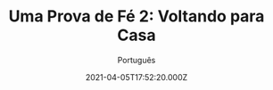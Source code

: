 ---
id: '805df3b0-4d2c-4df5-9385-db72d19679d2'
type: 'movie' # Filme, Série, Anime
title: "Uma Prova de Fé 2: Voltando para Casa"
synopsis: ["Tudo parece estar dando errado para a família Taylor agora. No momento em que Alexa está começando a trabalhar no emprego dos seus sonhos, ela fica impressionada ao cuidar da mãe que sofre da doença de Alzheimer. Seu filho, Beau, acabou de perder sua carreira profissional no futebol devido a uma lesão e sua filha Ravyn precisa de ajuda para planejar seu casamento de última hora. Somente com o apoio de amigos e a graça orientadora de sua fé os Taylors podem encontrar forças para lidar com a onda de drama e tragédia que está rolando sobre suas vidas.",
]
originalTitle: "Catching Faith 2: The Homecoming"
date: '2021-04-05T17:52:20.000Z'
update: '2021-04-05T17:52:20.000Z'
releaseDate: '2019-09-03T03:00:00.000Z'
imdb:
  rating: 'n/A' # 8.5
  id: '' # tt0470752
duration: '1h 35 Min'
trailer:
  urls: [
    'fF0vi73uVL0',
  ]
tags: ['720p', '1080p']
genre: ['Drama'] #
quality: 'WEB-DL' # BluRay, WEB-DL, HDTV, WEB-DL4K, WEB-DLe
format: 'Mkv' # MKV, MP4, TS
audio: 'Português, Inglês' # Dublado, Legendado, Dual Audio, Dub & Leg
subtitle: 'Português' # Português, inglês,
size: '2.16 GB | 3.64 GB' # 4.8 GB
audioQuality: 10
videoQuality: 10
directors: []
#  - name: 'Lana Wachowski'
#    image: ''
#  - name: 'Lilly Wachowski'
#    image: ''
cast: []
#  - name: 'Keanu Reeves'
#    image: ''
#    characterName: 'Neo'
writers: []
#  - name: ''
#    image: ''
maturityRating:
  age: '' # L , 10, 12, 14, 16, 18
  topics: [''] # Violence, Illegal drugs, Inappropriate Language, Legal Drugs, Sexual Content, Extreme Violence
###########################################
download:
  
  - url: 'magnet:?xt=urn:btih:f4fee7066b2f0fd2d024ec23c67ea22562b0705f&dn=Uma%20Prova%20de%20F%c3%a9%202%20-%20Voltando%20para%20Casa%202020%20(720p)&tr=udp%3a%2f%2ftracker.opentrackr.org%3a1337%2fannounce&tr=udp%3a%2f%2ftracker.openbittorrent.com%3a80%2fannounce&tr=udp%3a%2f%2ftracker.trackerfix.com%3a80%2fannounce&tr=udp%3a%2f%2ftracker.coppersurfer.tk%3a6969%2fannounce&tr=udp%3a%2f%2ftracker.leechers-paradise.org%3a6969%2fannounce&tr=udp%3a%2f%2feddie4.nl%3a6969%2fannounce&tr=udp%3a%2f%2fp4p.arenabg.com%3a1337%2fannounce&tr=udp%3a%2f%2fexplodie.org%3a6969%2fannounce&tr=udp%3a%2f%2fzer0day.ch%3a1337%2fannounce'
    resolution: '720p' # 720p, 1080p, 4K,
    audio: 'Dual Áudio' # Dublado, Legendado, Dual Audio
    size: '' # 4.8 GB
    quality: '' # BluRay, WEB-DL
    format: '' # MKV
  - url: 'magnet:?xt=urn:btih:6e1c122f93caec014ab73c318d37e2cd967bf7ab&dn=Uma%20Prova%20de%20F%c3%a9%202%20-%20Voltando%20para%20Casa%202020%20(1080p)&tr=udp%3a%2f%2ftracker.opentrackr.org%3a1337%2fannounce&tr=udp%3a%2f%2ftracker.openbittorrent.com%3a80%2fannounce&tr=udp%3a%2f%2ftracker.trackerfix.com%3a80%2fannounce&tr=udp%3a%2f%2ftracker.coppersurfer.tk%3a6969%2fannounce&tr=udp%3a%2f%2ftracker.leechers-paradise.org%3a6969%2fannounce&tr=udp%3a%2f%2feddie4.nl%3a6969%2fannounce&tr=udp%3a%2f%2fp4p.arenabg.com%3a1337%2fannounce&tr=udp%3a%2f%2fexplodie.org%3a6969%2fannounce&tr=udp%3a%2f%2fzer0day.ch%3a1337%2fannounce'
    resolution: '1080p' # 720p, 1080p, 4K,
    audio: 'Dual Áudio' # Dublado, Legendado, Dual Audio
    size: '' # 4.8 GB
    quality: '' # BluRay, WEB-DL
    format: '' # MKV
images:
  cover: '/assets/movies/uma-prova-de-fe-2-voltando-para-casa.jpg'
  background: '/assets/movies/'
---